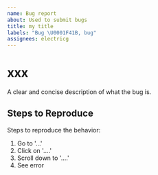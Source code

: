 ```yaml
---
name: Bug report
about: Used to submit bugs
title: my title
labels: "Bug \U0001F41B, bug"
assignees: electricg
---
```


# xxx
A clear and concise description of what the bug is.

## Steps to Reproduce
Steps to reproduce the behavior:
1. Go to '...'
2. Click on '....'
3. Scroll down to '....'
4. See error
